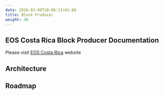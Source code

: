 ```yaml
---
date: 2016-03-09T20:08:11+01:00
title: Block Producer
weight: 30
---
```



## EOS Costa Rica Block Producer Documentation
Please visit [EOS Costa Rica](eoscostarica.io) website

## Architecture


## Roadmap
